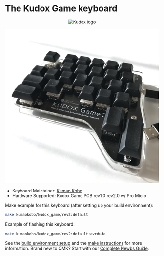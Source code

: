 # The Kudox Game keyboard

<p align="center">
<img src="https://raw.githubusercontent.com/kumaokobo/kudox-keyboard/master/img/kudox.png" alt="Kudox logo" width="600"/>
</p>

<p align="center">
<img src="https://raw.githubusercontent.com/kumaokobo/kudox-keyboard/master/img/kudox-game-pcb.jpg" alt="Kudox Game PCB rev1.0" width="600"/>
</p>

- Keyboard Maintainer: [Kumao Kobo](https://github.com/kumaokobo)  
- Hardware Supported: Kudox Game PCB rev1.0 rev2.0 w/ Pro Micro  

Make example for this keyboard (after setting up your build environment):

```sh
make kumaokobo/kudox_game/rev2:default
```

Example of flashing this keyboard:

```sh
make kumaokobo/kudox_game/rev2:default:avrdude
```

See the [build environment setup](https://docs.qmk.fm/#/getting_started_build_tools) and the [make instructions](https://docs.qmk.fm/#/getting_started_make_guide) for more information. Brand new to QMK? Start with our [Complete Newbs Guide](https://docs.qmk.fm/#/newbs).
